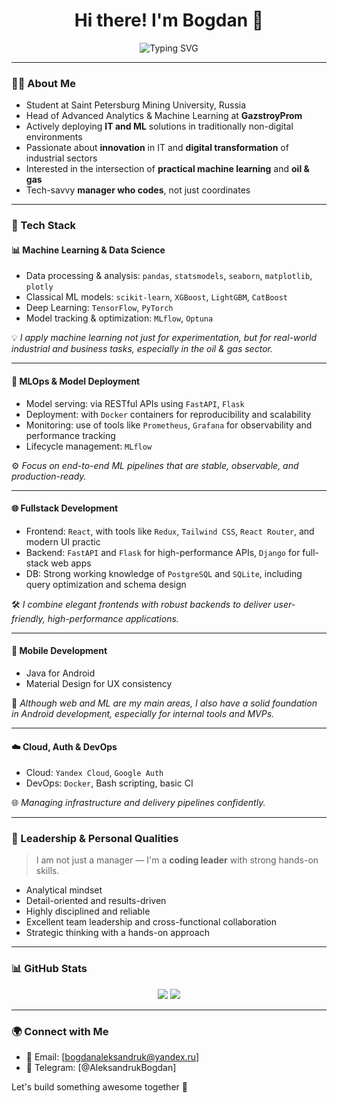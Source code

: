 <h1 align="center">Hi there! I'm Bogdan 👋</h1>

<p align="center">
  <img src="https://readme-typing-svg.herokuapp.com?font=Fira+Code&size=24&pause=1000&color=36BCF7&center=true&vCenter=true&width=600&lines=ML+Engineer+%26+Fullstack+Developer;IT+Innovator+in+Oil+%26+Gas;Leading+with+Code+%26+Vision" alt="Typing SVG" />
</p>

---

### 👨‍💼 About Me

- Student at Saint Petersburg Mining University, Russia
- Head of Advanced Analytics & Machine Learning at **GazstroyProm**
- Actively deploying **IT and ML** solutions in traditionally non-digital environments
- Passionate about **innovation** in IT and **digital transformation** of industrial sectors
- Interested in the intersection of **practical machine learning** and **oil & gas**
- Tech-savvy **manager who codes**, not just coordinates

---

### 🚀 Tech Stack

#### 📊 Machine Learning & Data Science

- Data processing & analysis: `pandas`, `statsmodels`, `seaborn`, `matplotlib`, `plotly`
- Classical ML models: `scikit-learn`, `XGBoost`, `LightGBM`, `CatBoost`
- Deep Learning: `TensorFlow`, `PyTorch`
- Model tracking & optimization: `MLflow`, `Optuna`

💡 *I apply machine learning not just for experimentation, but for real-world industrial and business tasks, especially in the oil & gas sector.*

---

#### 🧠 MLOps & Model Deployment

- Model serving: via RESTful APIs using `FastAPI`, `Flask`
- Deployment: with `Docker` containers for reproducibility and scalability
- Monitoring: use of tools like `Prometheus`, `Grafana` for observability and performance tracking
- Lifecycle management: `MLflow`

⚙️ *Focus on end-to-end ML pipelines that are stable, observable, and production-ready.*

---

#### 🌐 Fullstack Development

- Frontend: `React`, with tools like `Redux`, `Tailwind CSS`, `React Router`, and modern UI practic
- Backend: `FastAPI` and `Flask` for high-performance APIs, `Django` for full-stack web apps
- DB: Strong working knowledge of `PostgreSQL` and `SQLite`, including query optimization and schema design

🛠 *I combine elegant frontends with robust backends to deliver user-friendly, high-performance applications.*

---

#### 📱 Mobile Development

- Java for Android
- Material Design for UX consistency

📱 *Although web and ML are my main areas, I also have a solid foundation in Android development, especially for internal tools and MVPs.*

---

#### ☁️ Cloud, Auth & DevOps

- Cloud: `Yandex Cloud`, `Google Auth`
- DevOps: `Docker`, Bash scripting, basic CI

🌐 *Managing infrastructure and delivery pipelines confidently.*

---

### 💼 Leadership & Personal Qualities

> I am not just a manager — I'm a **coding leader** with strong hands-on skills.

- Analytical mindset
- Detail-oriented and results-driven
- Highly disciplined and reliable
- Excellent team leadership and cross-functional collaboration
- Strategic thinking with a hands-on approach

---

### 📊 GitHub Stats

<p align="center">
  <img src="https://github-readme-stats.vercel.app/api?username=aleksandrukbogdan&show_icons=true&theme=tokyonight" />
  <img src="https://github-readme-streak-stats.herokuapp.com/?user=aleksandrukbogdan&theme=tokyonight" />
</p>

---

### 🌍 Connect with Me

- 📧 Email: [bogdanaleksandruk@yandex.ru]
- 💬 Telegram: [@AleksandrukBogdan]

Let's build something awesome together 🚀
